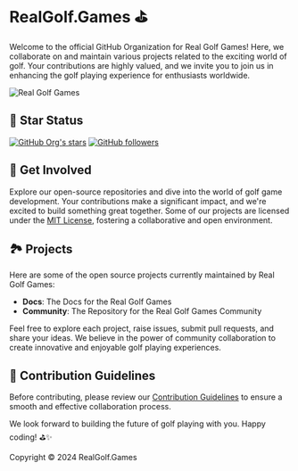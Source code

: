 # RealGolf.Games ⛳️

Welcome to the official GitHub Organization for Real Golf Games! Here, we collaborate on and maintain various projects related to the exciting world of golf. Your contributions are highly valued, and we invite you to join us in enhancing the golf playing experience for enthusiasts worldwide.

![Real Golf Games](/img/logo_banner.PNG)

## 🌟 Star Status

[![GitHub Org's stars](https://img.shields.io/github/stars/realgolfgames?style=for-the-badge&color=goldenrod)](https://github.com/realgolfgames?tab=stars)
[![GitHub followers](https://img.shields.io/github/followers/realgolfgames?style=for-the-badge)](https://github.com/realgolfgames?tab=followers)

## 🚀 Get Involved

Explore our open-source repositories and dive into the world of golf game development. Your contributions make a significant impact, and we're excited to build something great together. Some of our projects are licensed under the [MIT License](https://github.com/search?q=org%3Arealgolfgames++license%3Amit+&type=repositories), fostering a collaborative and open environment.

## 🏞️ Projects

Here are some of the open source projects currently maintained by Real Golf Games:

- **Docs**: The Docs for the Real Golf Games
- **Community**: The Repository for the Real Golf Games Community

Feel free to explore each project, raise issues, submit pull requests, and share your ideas. We believe in the power of community collaboration to create innovative and enjoyable golf playing experiences.

## 📝 Contribution Guidelines

Before contributing, please review our [Contribution Guidelines](./CONTRIBUTING.md) to ensure a smooth and effective collaboration process.

We look forward to building the future of golf playing with you. Happy coding! ⛳️✨

Copyright © 2024 RealGolf.Games
